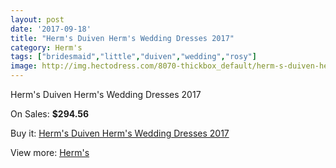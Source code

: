 ```yaml
---
layout: post
date: '2017-09-18'
title: "Herm's Duiven Herm's Wedding Dresses 2017"
category: Herm's
tags: ["bridesmaid","little","duiven","wedding","rosy"]
image: http://img.hectodress.com/8070-thickbox_default/herm-s-duiven-herm-s-wedding-dresses-2013.jpg
---
```

Herm's Duiven Herm's Wedding Dresses 2017

On Sales: **$294.56**
<a href="https://www.hectodress.com/herm-s/4066-herm-s-duiven-herm-s-wedding-dresses-2013.html"><amp-img layout="responsive" width="600" height="600" src="//img.hectodress.com/8070-thickbox_default/herm-s-duiven-herm-s-wedding-dresses-2013.jpg" alt="Herm's Duiven Herm's Wedding Dresses 2017 0" /></a>
<a href="https://www.hectodress.com/herm-s/4066-herm-s-duiven-herm-s-wedding-dresses-2013.html"><amp-img layout="responsive" width="600" height="600" src="//img.hectodress.com/8071-thickbox_default/herm-s-duiven-herm-s-wedding-dresses-2013.jpg" alt="Herm's Duiven Herm's Wedding Dresses 2017 1" /></a>

Buy it: [Herm's Duiven Herm's Wedding Dresses 2017](https://www.hectodress.com/herm-s/4066-herm-s-duiven-herm-s-wedding-dresses-2013.html "Herm's Duiven Herm's Wedding Dresses 2017")

View more: [Herm's](https://www.hectodress.com/71-herm-s "Herm's")